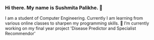 ### Hi there. My name is Sushmita Palikhe. 👋
I am a student of Computer Engineering. Currently I am learning from various online classes to sharpen my programming skills. 
🔭 I’m currently working on my final year project 'Disease Predictor and Specialist Recommendor'
<!--
**Sushmi-pal/Sushmi-pal** is a ✨ _special_ ✨ repository because its `README.md` (this file) appears on your GitHub profile.

Here are some ideas to get you started:

- 🔭 I’m currently working on ...
- 🌱 I’m currently learning ...
- 👯 I’m looking to collaborate on ...
- 🤔 I’m looking for help with ...
- 💬 Ask me about ...
- 📫 How to reach me: ...
- 😄 Pronouns: ...
- ⚡ Fun fact: ...
-->
